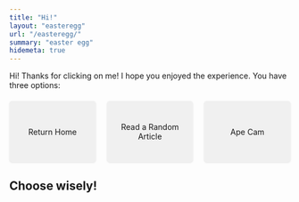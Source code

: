```yaml
---
title: "Hi!"
layout: "easteregg"
url: "/easteregg/"
summary: "easter egg"
hidemeta: true
---
```


Hi! Thanks for clicking on me! I hope you enjoyed the experience. You have three options:

<style>
@keyframes bounce {
    0%, 100% { transform: translateY(0); }
    50% { transform: translateY(-5px); }
}

.easter-button {
    display: flex !important;
    align-items: center !important;
    justify-content: center !important;
    padding: 20px !important;
    background-color: #f0f0f0 !important;
    color: var(--primary) !important;
    text-decoration: none !important;
    border-radius: 5px !important;
    flex: 1 !important;
    text-align: center !important;
    max-width: 250px !important;
    min-height: 70px !important;
    transition: all 0.2s ease !important;
    border: 1px solid var(--border) !important;
    box-shadow: 0 1px 3px rgba(0,0,0,0.1) !important;
    margin: 0 !important;
}

.easter-button:hover {
    animation: bounce 0.5s ease infinite;
    background-color: #e0e0e0 !important;
}

.button-container {
    display: flex !important;
    justify-content: center !important;
    gap: 20px !important;
    margin-top: 20px !important;
    width: 100% !important;
}

@media screen and (max-width: 768px) {
    .button-container {
        flex-direction: column !important;
        align-items: center !important;
    }
    
    .easter-button {
        max-width: 80% !important;  /* Makes buttons wider on mobile */
    }
}
</style>

<div class="button-container">
    <a href="/" class="easter-button">Return Home</a>
    <a href="https://longform.org/random" class="easter-button">Read a Random Article</a>
    <a href="https://zoo.sandiegozoo.org/cams/ape-cam" class="easter-button">Ape Cam</a>
</div>

## Choose wisely!